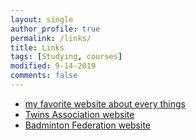 ```yaml
---
layout: single
author_profile: true
permalink: /links/
title: Links
tags: [Studying, courses]
modified: 9-14-2019
comments: false
---
```



* [my favorite website about every things](https://www.youtube.com)
* [Twins Association website](https://www.irtwins.com)
* [Badminton Federation website](https://www.irtwins.com)

